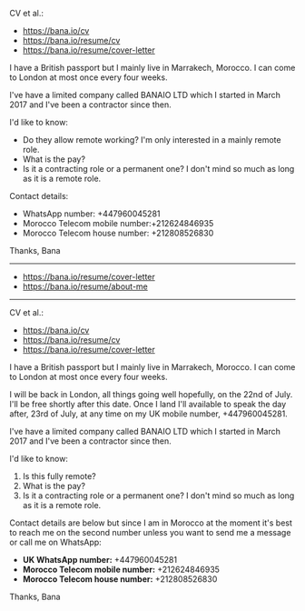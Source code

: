 CV et al.:

* https://bana.io/cv
* https://bana.io/resume/cv
* https://bana.io/resume/cover-letter

I have a British passport but I mainly live in Marrakech, Morocco. I can come to London at most once every four weeks.

I've have a limited company called BANAIO LTD which I started in March 2017 and I've been a contractor since then.

I'd like to know:

* Do they allow remote working? I'm only interested in a mainly remote role.
* What is the pay?
* Is it a contracting role or a permanent one? I don't mind so much as long as it is a remote role.

Contact details:

* WhatsApp number: +447960045281
* Morocco Telecom mobile number:+212624846935
* Morocco Telecom house number: +212808526830

Thanks,
Bana

----

* https://bana.io/resume/cover-letter
* https://bana.io/resume/about-me

---

CV et al.:

* https://bana.io/cv
* https://bana.io/resume/cv
* https://bana.io/resume/cover-letter

I have a British passport but I mainly live in Marrakech, Morocco. I can come to London at most once every four weeks.

I will be back in London, all things going well hopefully, on the 22nd of July. I'll be free shortly after this date. Once I land I'll available to speak the day after, 23rd of July, at any time on my UK mobile number, +447960045281.

I've have a limited company called BANAIO LTD which I started in March 2017 and I've been a contractor since then.

I'd like to know:

1. Is this fully remote?
2. What is the pay?
3. Is it a contracting role or a permanent one? I don't mind so much as long as it is a remote role.

Contact details are below but since I am in Morocco at the moment it's best to reach me on the second number unless you want to send me a message or call me on WhatsApp:

* **UK WhatsApp number:** +447960045281
* **Morocco Telecom mobile number:** +212624846935
* **Morocco Telecom house number:** +212808526830

Thanks,
Bana
